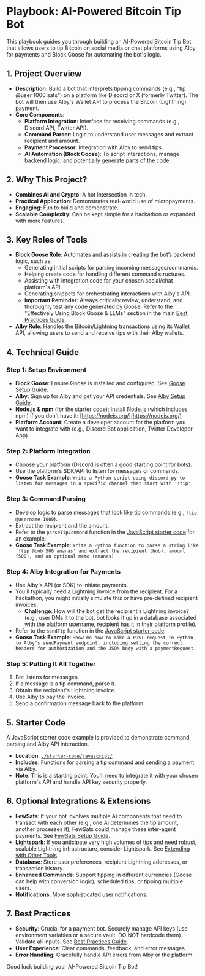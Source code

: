 # Playbook: AI-Powered Bitcoin Tip Bot

This playbook guides you through building an AI-Powered Bitcoin Tip Bot that allows users to tip Bitcoin on social media or chat platforms using Alby for payments and Block Goose for automating the bot's logic.

## 1. Project Overview

*   **Description**: Build a bot that interprets tipping commands (e.g., "tip @user 1000 sats") on a platform like Discord or X (formerly Twitter). The bot will then use Alby's Wallet API to process the Bitcoin (Lightning) payment.
*   **Core Components**:
    *   **Platform Integration**: Interface for receiving commands (e.g., Discord API, Twitter API).
    *   **Command Parser**: Logic to understand user messages and extract recipient and amount.
    *   **Payment Processor**: Integration with Alby to send tips.
    *   **AI Automation (Block Goose)**: To script interactions, manage backend logic, and potentially generate parts of the code.

## 2. Why This Project?

*   **Combines AI and Crypto**: A hot intersection in tech.
*   **Practical Application**: Demonstrates real-world use of micropayments.
*   **Engaging**: Fun to build and demonstrate.
*   **Scalable Complexity**: Can be kept simple for a hackathon or expanded with more features.

## 3. Key Roles of Tools

*   **Block Goose Role**: Automates and assists in creating the bot’s backend logic, such as:
    *   Generating initial scripts for parsing incoming messages/commands.
    *   Helping create code for handling different command structures.
    *   Assisting with integration code for your chosen social/chat platform's API.
    *   Generating snippets for orchestrating interactions with Alby's API.
    *   **Important Reminder**: Always critically review, understand, and thoroughly test any code generated by Goose. Refer to the "Effectively Using Block Goose & LLMs" section in the main [Best Practices Guide](../COMMON/Best-Practices.md).
*   **Alby Role**: Handles the Bitcoin/Lightning transactions using its Wallet API, allowing users to send and receive tips with their Alby wallets.

## 4. Technical Guide

### Step 1: Setup Environment

*   **Block Goose**: Ensure Goose is installed and configured. See [Goose Setup Guide](../COMMON/Setup-Guides/Goose-Setup.md).
*   **Alby**: Sign up for Alby and get your API credentials. See [Alby Setup Guide](../COMMON/Setup-Guides/Alby-Setup.md).
*   **Node.js & npm** (for the starter code): Install Node.js (which includes npm) if you don't have it: [https://nodejs.org/](https://nodejs.org/)
*   **Platform Account**: Create a developer account for the platform you want to integrate with (e.g., Discord Bot application, Twitter Developer App).

### Step 2: Platform Integration

*   Choose your platform (Discord is often a good starting point for bots).
*   Use the platform's SDK/API to listen for messages or commands.
*   **Goose Task Example**: `Write a Python script using discord.py to listen for messages in a specific channel that start with '!tip'`

### Step 3: Command Parsing

*   Develop logic to parse messages that look like tip commands (e.g., `!tip @username 1000`).
*   Extract the recipient and the amount.
*   Refer to the `parseTipCommand` function in the [JavaScript starter code](./starter-code/javascript/README.md) for an example.
*   **Goose Task Example**: `Write a Python function to parse a string like '!tip @bob 500 ananas' and extract the recipient (bob), amount (500), and an optional memo (ananas)`

### Step 4: Alby Integration for Payments

*   Use Alby's API (or SDK) to initiate payments.
*   You'll typically need a Lightning Invoice from the recipient. For a hackathon, you might initially simulate this or have pre-defined recipient invoices.
    *   **Challenge**: How will the bot get the recipient's Lightning invoice? (e.g., user DMs it to the bot, bot looks it up in a database associated with the platform username, recipient has it in their platform profile).
*   Refer to the `sendTip` function in the [JavaScript starter code](./starter-code/javascript/README.md).
*   **Goose Task Example**: `Show me how to make a POST request in Python to Alby's sendPayment endpoint, including setting the correct headers for authorization and the JSON body with a paymentRequest.`

### Step 5: Putting It All Together

1.  Bot listens for messages.
2.  If a message is a tip command, parse it.
3.  Obtain the recipient's Lightning invoice.
4.  Use Alby to pay the invoice.
5.  Send a confirmation message back to the platform.

## 5. Starter Code

A JavaScript starter code example is provided to demonstrate command parsing and Alby API interaction.

*   **Location**: [`./starter-code/javascript/`](./starter-code/javascript/)
*   **Includes**: Functions for parsing a tip command and sending a payment via Alby.
*   **Note**: This is a starting point. You'll need to integrate it with your chosen platform's API and handle API key security properly.

## 6. Optional Integrations & Extensions

*   **FewSats**: If your bot involves multiple AI components that need to transact with each other (e.g., one AI determines the tip amount, another processes it), FewSats could manage these inter-agent payments. See [FewSats Setup Guide](../COMMON/Setup-Guides/FewSats-Setup.md).
*   **Lightspark**: If you anticipate very high volumes of tips and need robust, scalable Lightning infrastructure, consider Lightspark. See [Extending with Other Tools](../COMMON/Extending-with-Other-Tools.md).
*   **Database**: Store user preferences, recipient Lightning addresses, or transaction history.
*   **Enhanced Commands**: Support tipping in different currencies (Goose can help with conversion logic), scheduled tips, or tipping multiple users.
*   **Notifications**: More sophisticated user notifications.

## 7. Best Practices

*   **Security**: Crucial for a payment bot. Securely manage API keys (use environment variables or a secure vault, DO NOT hardcode them). Validate all inputs. See [Best Practices Guide](../COMMON/Best-Practices.md).
*   **User Experience**: Clear commands, feedback, and error messages.
*   **Error Handling**: Gracefully handle API errors from Alby or the platform.

Good luck building your AI-Powered Bitcoin Tip Bot!
